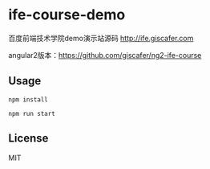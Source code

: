# ife-course-demo

百度前端技术学院demo演示站源码 http://ife.giscafer.com

angular2版本：https://github.com/giscafer/ng2-ife-course


## Usage

```
npm install
```

```
npm run start
```

## License 

MIT


